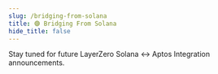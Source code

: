 ```yaml
---
slug: /bridging-from-solana
title: 🟣 Bridging From Solana
hide_title: false
---
```


Stay tuned for future LayerZero Solana ↔️ Aptos Integration announcements.
